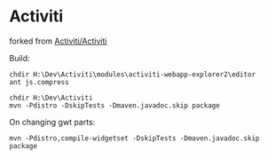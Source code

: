 Activiti
========

forked from [Activiti/Activiti](https://github.com/Activiti/Activiti)

Build:
```
chdir H:\Dev\Activiti\modules\activiti-webapp-explorer2\editor
ant js.compress

chdir H:\Dev\Activiti
mvn -Pdistro -DskipTests -Dmaven.javadoc.skip package
```

On changing gwt parts:
```
mvn -Pdistro,compile-widgetset -DskipTests -Dmaven.javadoc.skip package
```
